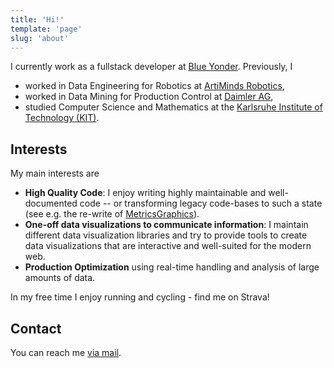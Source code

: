 ```yaml
---
title: 'Hi!'
template: 'page'
slug: 'about'
---
```


I currently work as a fullstack developer at [Blue Yonder](https://blueyonder.com/). Previously, I

- worked in Data Engineering for Robotics at [ArtiMinds Robotics](https://www.artiminds.com/),
- worked in Data Mining for Production Control at [Daimler AG](https://daimler.com/),
- studied Computer Science and Mathematics at the [Karlsruhe Institute of Technology (KIT)](https://kit.edu/).

## Interests

My main interests are

- **High Quality Code**: I enjoy writing highly maintainable and well-documented code -- or transforming legacy code-bases to such a state (see e.g. the re-write of [MetricsGraphics](https://github.com/metricsgraphics/metrics-graphics)).
- **One-off data visualizations to communicate information**: I maintain different data visualization libraries and try to provide tools to create data visualizations that are interactive and well-suited for the modern web.
- **Production Optimization** using real-time handling and analysis of large amounts of data.

In my free time I enjoy running and cycling - find me on Strava!

## Contact

You can reach me [via mail](mailto:hi@jens-ox.de).
